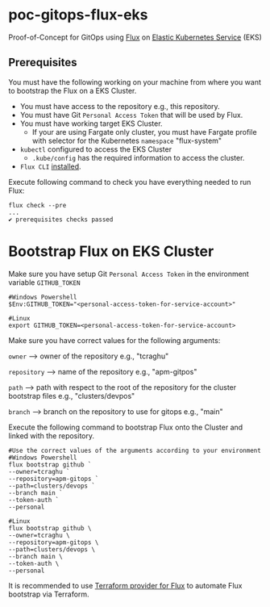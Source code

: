 # poc-gitops-flux-eks

Proof-of-Concept for GitOps using [Flux](https://fluxcd.io/) on [Elastic Kubernetes Service](https://aws.amazon.com/eks/) (EKS)

## Prerequisites

You must have the following working on your machine from where you want to bootstrap the Flux on a EKS Cluster.

* You must have access to the repository e.g., this repository.
* You must have Git `Personal Access Token` that will be used by Flux.
* You must have working target EKS Cluster.
    * If your are using Fargate only cluster, you must have Fargate profile with selector for the Kubernetes `namespace` "flux-system"
* `kubectl` configured to access the EKS Cluster
    * `.kube/config` has the required information to access the cluster.
* `Flux CLI` [installed](https://fluxcd.io/docs/installation/#install-the-flux-cli).

Execute following command to check you have everything needed to run Flux:

    flux check --pre
    ...
    ✔ prerequisites checks passed

# Bootstrap Flux on EKS Cluster

Make sure you have setup Git `Personal Access Token` in the environment variable `GITHUB_TOKEN`

    #Windows Powershell
    $Env:GITHUB_TOKEN="<personal-access-token-for-service-account>"

    #Linux
    export GITHUB_TOKEN=<personal-access-token-for-service-account>

Make sure you have correct values for the following arguments:

`owner` --> owner of the repository e.g., "tcraghu"

`repository` --> name of the repository e.g., "apm-gitpos"

`path` --> path with respect to the root of the repository for the cluster bootstrap files e.g., "clusters/devpos"

`branch` --> branch on the repository to use for gitops e.g., "main"

Execute the following command to bootstrap Flux onto the Cluster and linked with the repository.

    #Use the correct values of the arguments according to your environment
    #Windows Powershell
    flux bootstrap github `
    --owner=tcraghu `
    --repository=apm-gitops `
    --path=clusters/devops `
    --branch main `
    --token-auth `
    --personal

    #Linux
    flux bootstrap github \
    --owner=tcraghu \
    --repository=apm-gitops \
    --path=clusters/devops \
    --branch main \
    --token-auth \
    --personal

It is recommended to use [Terraform provider for Flux](https://github.com/fluxcd/terraform-provider-flux) to automate Flux bootstrap via Terraform.
